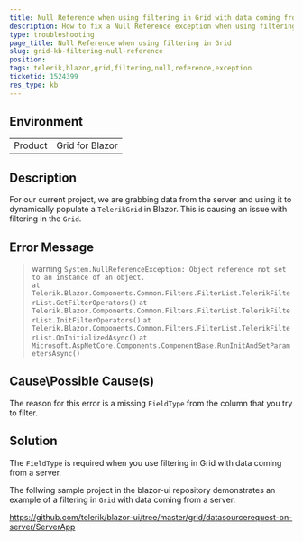 ```yaml
---
title: Null Reference when using filtering in Grid with data coming from a server 
description: How to fix a Null Reference exception when using filtering in Grid with data coming from a server?
type: troubleshooting
page_title: Null Reference when using filtering in Grid
slug: grid-kb-filtering-null-reference
position:
tags: telerik,blazor,grid,filtering,null,reference,exception
ticketid: 1524399
res_type: kb
---
```


## Environment
<table>
	<tbody>
		<tr>
			<td>Product</td>
			<td>Grid for Blazor</td>
		</tr>
	</tbody>
</table>


## Description
For our current project, we are grabbing data from the server and using it to dynamically populate a `TelerikGrid` in Blazor.  This is causing an issue with filtering in the `Grid`.

## Error Message
>warning `System.NullReferenceException: Object reference not set to an instance of an object.` <br />
>`at Telerik.Blazor.Components.Common.Filters.FilterList.TelerikFilterList.GetFilterOperators()`
>`at Telerik.Blazor.Components.Common.Filters.FilterList.TelerikFilterList.InitFilterOperators()`
>`at Telerik.Blazor.Components.Common.Filters.FilterList.TelerikFilterList.OnInitializedAsync()`
>`at Microsoft.AspNetCore.Components.ComponentBase.RunInitAndSetParametersAsync()`

## Cause\Possible Cause(s)
The reason for this error is a missing `FieldType` from the column that you try to filter.

## Solution
The `FieldType` is required when you use filtering in Grid with data coming from a server.

The follwing sample project in the blazor-ui repository demonstrates an example of a filtering in `Grid` with data coming from a server.

https://github.com/telerik/blazor-ui/tree/master/grid/datasourcerequest-on-server/ServerApp
